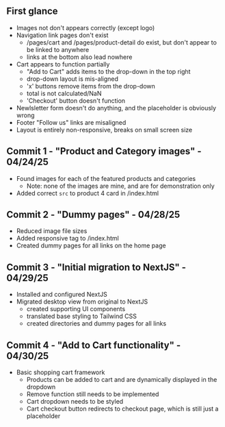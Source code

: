 ## First glance

- Images not don't appears correctly (except logo)
- Navigation link pages don't exist
  - /pages/cart and /pages/product-detail do exist, but don't appear to be linked to anywhere
  - links at the bottom also lead nowhere
- Cart appears to function partially
  - "Add to Cart" adds items to the drop-down in the top right
  - drop-down layout is mis-aligned
  - 'x' buttons remove items from the drop-down
  - total is not calculated/NaN
  - 'Checkout' button doesn't function
- Newlsletter form doesn't do anything, and the placeholder is obviously wrong
- Footer "Follow us" links are misaligned
- Layout is entirely non-responsive, breaks on small screen size

## Commit 1 - "Product and Category images" - 04/24/25

- Found images for each of the featured products and categories
  - Note: none of the images are mine, and are for demonstration only
- Added correct `src` to product 4 card in /index.html

## Commit 2 - "Dummy pages" - 04/28/25

- Reduced image file sizes
- Added responsive tag to /index.html
- Created dummy pages for all links on the home page

## Commit 3 - "Initial migration to NextJS" - 04/29/25

- Installed and configured NextJS
- Migrated desktop view from original to NextJS
  - created supporting UI components
  - translated base styling to Tailwind CSS
  - created directories and dummy pages for all links

## Commit 4 - "Add to Cart functionality" - 04/30/25

- Basic shopping cart framework
  - Products can be added to cart and are dynamically displayed in the dropdown
  - Remove function still needs to be implemented
  - Cart dropdown needs to be styled
  - Cart checkout button redirects to checkout page, which is still just a placeholder
